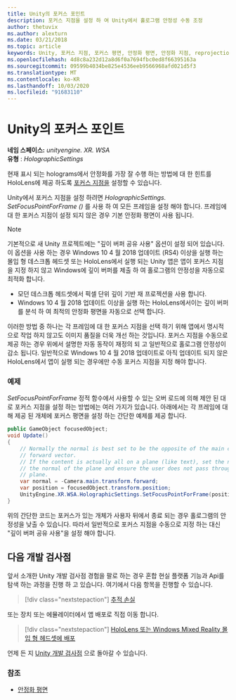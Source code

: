 ```yaml
---
title: Unity의 포커스 포인트
description: 포커스 지점을 설정 하 여 Unity에서 홀로그램 안정성 수동 조정
author: thetuvix
ms.author: alexturn
ms.date: 03/21/2018
ms.topic: article
keywords: Unity, 포커스 지점, 포커스 평면, 안정화 평면, 안정화 지점, reprojection, LSR, 깊이 버퍼
ms.openlocfilehash: 4d8c8a232d12a8d6f0a7694fbc0ed8f66395163a
ms.sourcegitcommit: 09599b4034be825e4536eeb9566968afd021d5f3
ms.translationtype: MT
ms.contentlocale: ko-KR
ms.lasthandoff: 10/03/2020
ms.locfileid: "91683110"
---
```

# <a name="focus-point-in-unity"></a>Unity의 포커스 포인트

**네임 스페이스:** *unityengine. XR. WSA*<br>
**유형** : *HolographicSettings*

현재 표시 되는 holograms에서 안정화를 가장 잘 수행 하는 방법에 대 한 힌트를 HoloLens에 제공 하도록 [포커스 지점을](../platform-capabilities-and-apis/hologram-stability.md#reprojection) 설정할 수 있습니다.

Unity에서 포커스 지점을 설정 하려면 *HolographicSettings. SetFocusPointForFrame ()* 를 사용 하 여 모든 프레임을 설정 해야 합니다. 프레임에 대 한 포커스 지점이 설정 되지 않은 경우 기본 안정화 평면이 사용 됩니다.

> [!NOTE]
> 기본적으로 새 Unity 프로젝트에는 "깊이 버퍼 공유 사용" 옵션이 설정 되어 있습니다.  이 옵션을 사용 하는 경우 Windows 10 4 월 2018 업데이트 (RS4) 이상을 실행 하는 몰입 형 데스크톱 헤드셋 또는 HoloLens에서 실행 되는 Unity 앱은 앱이 포커스 지점을 지정 하지 않고 Windows에 깊이 버퍼를 제출 하 여 홀로그램의 안정성을 자동으로 최적화 합니다.
> * 모던 데스크톱 헤드셋에서 픽셀 단위 깊이 기반 재 프로젝션을 사용 합니다.
> * Windows 10 4 월 2018 업데이트 이상을 실행 하는 HoloLens에서이는 깊이 버퍼를 분석 하 여 최적의 안정화 평면을 자동으로 선택 합니다.
>
> 이러한 방법 중 하나는 각 프레임에 대 한 포커스 지점을 선택 하기 위해 앱에서 명시적으로 작업 하지 않고도 이미지 품질을 더욱 개선 하는 것입니다.  포커스 지점을 수동으로 제공 하는 경우 위에서 설명한 자동 동작이 재정의 되 고 일반적으로 홀로그램 안정성이 감소 됩니다.  일반적으로 Windows 10 4 월 2018 업데이트로 아직 업데이트 되지 않은 HoloLens에서 앱이 실행 되는 경우에만 수동 포커스 지점을 지정 해야 합니다.

### <a name="example"></a>예제

*SetFocusPointForFrame* 정적 함수에서 사용할 수 있는 오버 로드에 의해 제안 된 대로 포커스 지점을 설정 하는 방법에는 여러 가지가 있습니다. 아래에서는 각 프레임에 대해 제공 된 개체에 포커스 평면을 설정 하는 간단한 예제를 제공 합니다.

```cs
public GameObject focusedObject;
void Update()
{
    // Normally the normal is best set to be the opposite of the main camera's
    // forward vector.
    // If the content is actually all on a plane (like text), set the normal to
    // the normal of the plane and ensure the user does not pass through the
    // plane.
    var normal = -Camera.main.transform.forward;     
    var position = focusedObject.transform.position;
    UnityEngine.XR.WSA.HolographicSettings.SetFocusPointForFrame(position, normal);
}
```

위의 간단한 코드는 포커스가 있는 개체가 사용자 뒤에서 종료 되는 경우 홀로그램의 안정성을 낮출 수 있습니다.  따라서 일반적으로 포커스 지점을 수동으로 지정 하는 대신 "깊이 버퍼 공유 사용"을 설정 해야 합니다.

## <a name="next-development-checkpoint"></a>다음 개발 검사점

앞서 소개한 Unity 개발 검사점 경험을 팔로 하는 경우 혼합 현실 플랫폼 기능과 Api를 탐색 하는 과정을 진행 하 고 있습니다. 여기에서 다음 항목을 진행할 수 있습니다.

> [!div class="nextstepaction"]
> [추적 손실](tracking-loss-in-unity.md)

또는 장치 또는 에뮬레이터에서 앱 배포로 직접 이동 합니다.

> [!div class="nextstepaction"]
> [HoloLens 또는 Windows Mixed Reality 몰입 형 헤드셋에 배포](../platform-capabilities-and-apis/using-visual-studio.md)

언제 든 지 [Unity 개발 검사점](unity-development-overview.md#3-platform-capabilities-and-apis) 으로 돌아갈 수 있습니다.

### <a name="see-also"></a>참조
* [안정화 평면](../platform-capabilities-and-apis/hologram-stability.md#reprojection)
